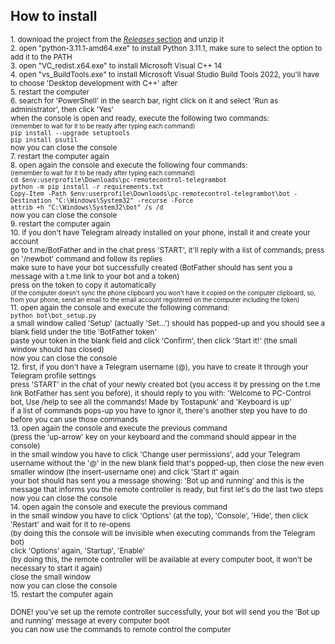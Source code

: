 ## How to install ##
<sup>1. download the project from the [*Releases* section](https://www.github.com/martinotecco/pc-remotecontrol-telegrambot/releases) and unzip it <br />
2. open "python-3.11.1-amd64.exe" to install Python 3.11.1, make sure to select the option to add it to the PATH <br />
3. open "VC_redist.x64.exe" to install Microsoft Visual C++ 14 <br />
4. open "vs_BuildTools.exe" to install Microsoft Visual Studio Build Tools 2022, you'll have to choose 'Desktop development with C++' after <br />
5. restart the computer <br />
6. search for 'PowerShell' in the search bar, right click on it and select 'Run as administrator', then click 'Yes' <br />
   when the console is open and ready, execute the following two commands: <br />
   <sup>(remember to wait for it to be ready after typing each command)</sup> <br />
      `pip install --upgrade setuptools` <br />
      `pip install psutil` <br />
   now you can close the console <br />
7. restart the computer again <br />
8. open again the console and execute the following four commands: <br />
   <sup>(remember to wait for it to be ready after typing each command)</sup> <br />
      `cd $env:userprofile\Downloads\pc-remotecontrol-telegrambot` <br />
      `python -m pip install -r requirements.txt` <br />
      `Copy-Item -Path $env:userprofile\Downloads\pc-remotecontrol-telegrambot\bot -Destination "C:\Windows\System32" -recurse -Force` <br />
      `attrib +h "C:\Windows\System32\bot" /s /d` <br />
   now you can close the console <br />
9. restart the computer again <br />
10. if you don't have Telegram already installed on your phone, install it and create your account <br />
    go to t.me/BotFather and in the chat press 'START', it'll reply with a list of commands; press on '/newbot' command and follow its replies <br />
    make sure to have your bot successfully created (BotFather should has sent you a message with a t.me link to your bot and a token) <br />
    press on the token to copy it automatically <br />
    <sup>(if the computer doesn't sync the phone clipboard you won't have it copied on the computer clipboard, so, from your phone, send an email to the email account registered on the computer including the token)</sup> <br />
11. open again the console and execute the following command: <br />
       `python bot\bot_setup.py` <br />
    a small window called 'Setup' (actually 'Set...') should has popped-up and you should see a blank field under the title 'BotFather token' <br />
    paste your token in the blank field and click 'Confirm', then click 'Start it!' (the small window should has closed) <br />
    now you can close the console <br />
12. first, if you don't have a Telegram username (@<yourtag>), you have to create it through your Telegram profile settings <br />
    press 'START' in the chat of your newly created bot (you access it by pressing on the t.me link BotFather has sent you before), it should reply to you with: 'Welcome to PC-Control bot, Use /help to see all the commands! Made by Tostapunk' and 'Keyboard is up' <br />
    if a list of commands pops-up you have to ignor it, there's another step you have to do before you can use those commands <br />
13. open again the console and execute the previous command <br />
    (press the 'up-arrow' key on your keyboard and the command should appear in the console) <br />
    in the small window you have to click 'Change user permissions', add your Telegram username without the '@' in the new blank field that's popped-up, then close the new even smaller window (the insert-username one) and click 'Start it' again <br />
    your bot should has sent you a message showing: 'Bot up and running' and this is the message that informs you the remote controller is ready, but first let's do the last two steps <br />
    now you can close the console <br />
14. open again the console and execute the previous command <br />
    in the small window you have to click 'Options' (at the top), 'Console', 'Hide', then click 'Restart' and wait for it to re-opens <br />
    (by doing this the console will be invisible when executing commands from the Telegram bot) <br />
    click 'Options' again, 'Startup', 'Enable' <br />
    (by doing this, the remote controller will be available at every computer boot, it won't be necessary to start it again) <br />
    close the small window <br />
    now you can close the console <br />
15. restart the computer again <br /></sup>

<sup>DONE! you've set up the remote controller successfully, your bot will send you the 'Bot up and running' message at every computer boot <br />
you can now use the commands to remote control the computer</sup>
